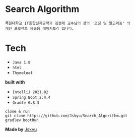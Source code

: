 # Search Algorithm
``` 
목원대학교 IT융합전자공학과 김정태 교수님의 강의 '코딩 및 알고리즘' 의
개인 프로젝트 제출용 레파지토리 입니다.
```

# Tech
- `Java 1.8`
- `html`
- `Thymeleaf`

__built with__
- `IntelliJ 2021.02`
- `Spring Boot 2.4.4`
- `Gradle 6.8.3`

```
clone & run
git clone https://github.com/Jskyu/Search_Algorithm.git
gradlew bootRun
```

__Made by__
 [Jskyu](https://github.com/Jskyu)
